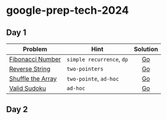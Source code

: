 # google-prep-tech-2024

## Day 1

|Problem|Hint|Solution|
|-|-|:-:|
|[Fibonacci Number](https://leetcode.com/problems/fibonacci-number/)| `simple recurrence`, `dp` | [Go](https://github.com/jefersonf/google-prep-tech-2024/blob/main/day-1/fibonacci-number.go)|
|[Reverse String](https://leetcode.com/problems/reverse-string/) | `two-pointers` | [Go](https://github.com/jefersonf/google-prep-tech-2024/blob/main/day-1/reverse-string.go)|
|[Shuffle the Array](https://leetcode.com/problems/shuffle-the-array/) | `two-pointe`, `ad-hoc` | [Go](https://github.com/jefersonf/google-prep-tech-2024/blob/main/day-1/shuffle-the-array.go) |
|[Valid Sudoku](https://leetcode.com/problems/valid-sudoku/) | `ad-hoc` | [Go](https://github.com/jefersonf/google-prep-tech-2024/blob/main/day-1/valid-sudoku.go)|

## Day 2